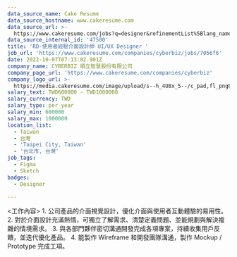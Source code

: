 ```yaml
---
data_source_name: Cake Resume
data_source_hostname: www.cakeresume.com
data_source_url: >-
  https://www.cakeresume.com/jobs?q=designer&refinementList%5Blang_name%5D%5B0%5D=English&refinementList%5Bsalary_type%5D=per_year
data_source_internal_id: '47500'
title: 'RD-使用者經驗介面設計師 UI/UX Designer '
job_url: 'https://www.cakeresume.com/companies/cyberbiz/jobs/7056f6'
date: 2022-10-07T07:13:02.901Z
company_name: CYBERBIZ 順立智慧股份有限公司
company_page_url: 'https://www.cakeresume.com/companies/cyberbiz'
company_logo_url: >-
  https://media.cakeresume.com/image/upload/s--h_4U8x_5--/c_pad,fl_png8,h_200,w_200/v1618395607/nmvfld7m6hodv2lwa143.png
salary_text: TWD600000 - TWD1000000
salary_currency: TWD
salary_type: per_year
salary_min: 600000
salary_max: 1000000
location_list:
  - Taiwan
  - 台灣
  - 'Taipei City, Taiwan'
  - '台北市, 台灣'
job_tags:
  - Figma
  - Sketch
badges:
  - Designer

---
```


<工作內容> 1. 公司產品的介面視覺設計，優化介面與使用者互動體驗的易用性。 2. 對於介面設計充滿熱情，可獨立了解需求、清楚定義問題、並能規劃與解決複雜的情境需求。 3. 與各部門夥伴密切溝通開發完成各項專案，持續收集用戶反饋，並迭代優化產品。 4. 能製作 Wireframe 和開發團隊溝通，製作 Mockup / Prototype 完成工項。